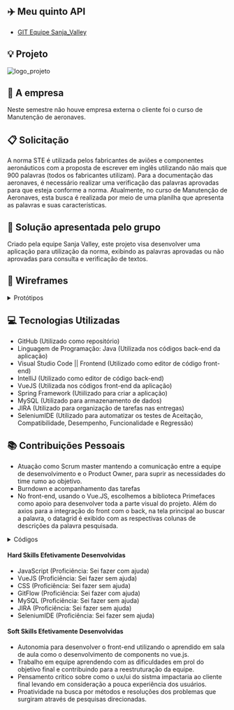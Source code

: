 ## :airplane: Meu quinto API  
* [GIT Equipe Sanja_Valley](https://github.com/EquipeFatec) 

## :bulb: Projeto 
![logo_projeto](https://github.com/alexiakarine/Portifolios-projetos-fatec/blob/master/Icons/icon_5.png)


## :briefcase: A empresa
Neste semestre não houve empresa externa o cliente foi o curso de Manutenção de aeronaves.

## :clipboard: Solicitação 
A norma STE é utilizada pelos fabricantes de aviões e componentes aeronáuticos com a proposta de escrever em inglês utilizando não mais que 900 palavras (todos os fabricantes utilizam). Para a documentação das aeronaves, é necessário realizar uma verificação das palavras aprovadas para que esteja conforme a norma. Atualmente, no curso de Manutenção de Aeronaves, esta busca é realizada por meio de uma planilha que apresenta as palavras e suas características.


## :pushpin: Solução apresentada pelo grupo
Criado pela equipe Sanja Valley, este projeto visa desenvolver uma aplicação para utilização da norma, exibindo as palavras aprovadas ou não aprovadas para consulta e verificação de textos.


## :art: Wireframes
<details>
<summary>Protótipos</summary>

 Tela principal <br>
![tela_principal](https://github.com/alexiakarine/Portifolios-projetos-fatec/blob/master/Icons/tela1.png)

Tela de verificação de texto<br>
![tela_verificacao_Text](https://github.com/alexiakarine/Portifolios-projetos-fatec/blob/master/Icons/tela2.png)

Tela upload de arquivo <br>
![upload_de_arquivo ](https://github.com/alexiakarine/Portifolios-projetos-fatec/blob/master/Icons/tela3.png)

Tela de configuração<br>
![tela_configuracao](https://github.com/alexiakarine/Portifolios-projetos-fatec/blob/master/Icons/tela5.png)

</details>

## :computer: Tecnologias Utilizadas
- GitHub (Utilizado como repositório)
- Linguagem de Programação: Java (Utilizada nos códigos back-end da aplicação)
- Visual Studio Code || Frontend (Utilizado como editor de código front-end)
- IntelliJ (Utilizado como editor de código back-end)
- VueJS (Utilizada nos códigos front-end da aplicação)
- Spring Framework (Utiilizado para criar a aplicação)
- MySQL (Utilizado para armazenamento de dados)
- JIRA (Utilizado para organização de tarefas nas entregas)
- SeleniumIDE (Utilizado para automatizar os testes de Aceitação, Compatibilidade, Desempenho, Funcionalidade e Regressão)

## :books: Contribuições Pessoais
* Atuação como  Scrum master mantendo a comunicação entre a equipe de desenvolvimento e o Product Owner, para suprir as necessidades do time rumo ao objetivo.
* Burndown e acompanhamento das tarefas
* No front-end, usando o Vue.JS, escolhemos a biblioteca Primefaces como apoio para desenvolver toda a parte visual do projeto. Além do axios para a integração do front com o back, na tela principal ao buscar a palavra, o datagrid é exibido com as respectivas colunas de descrições da palavra pesquisada.

<details>
<summary>Códigos</summary>
Código da conulta de textos<br>

Abaixo temos a declaração dos modais utilizados, sendo o displayModalBusca o modal exibido ao buscar uma palavra e o displayModalTexto o modal exibido ao consultar um texto.
<br>
![consultarTextos](https://github.com/alexiakarine/Portifolios-projetos-fatec/blob/master/Icons/consultarTexto1.PNG) 
 
<br>Aqui podemos ver a chamada do modal exibido através dos botões Buscar(icon = "pi pi-search") e Conultar texto.<br>
<br>
![consultarTexto](https://github.com/alexiakarine/Portifolios-projetos-fatec/blob/master/Icons/consultaTexto.PNG)

<br> Neste caso optamos por exibir os dados organizados nas colunas pelo dialog como mostrado abaixo.
![colunas](https://github.com/alexiakarine/Portifolios-projetos-fatec/blob/master/Icons/buscarTexto.PNG)
 
 <br> Utilizamos o axios para se comunicar com o back e trazer as informações necessárias para a exibição.
![colunas](https://github.com/alexiakarine/Portifolios-projetos-fatec/blob/master/Icons/metodoBuscaa.PNG)
</details>

#### Hard Skills Efetivamente Desenvolvidas
* JavaScript (Proficiência: Sei fazer com ajuda)
* VueJS (Proficiência: Sei fazer sem ajuda)
* CSS (Proficiência: Sei fazer sem ajuda)
* GitFlow (Proficiência: Sei fazer com ajuda)
* MySQL (Proficiência: Sei fazer sem ajuda)
* JIRA (Proficiência: Sei fazer sem ajuda)
* SeleniumIDE (Proficiência: Sei fazer sem ajuda)

#### Soft Skills Efetivamente Desenvolvidas
* Autonomia para desenvolver o front-end utilizando o aprendido em sala de aula como o desenvolvimento de components no vue.js.
* Trabalho em equipe aprendendo com as dificuldades em prol do objetivo final e contribuindo para a reestruturação da equipe.
* Pensamento crítico sobre como o ux/ui do sistma impactaria ao cliente final levando em consideração a pouca experiência dos usuários.
* Proatividade na busca por métodos e resoluções dos problemas que surgiram através de pesquisas direcionadas.
